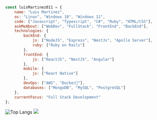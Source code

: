 
```javascript
const luisMartinez011 = {
    name: "Luis Martinez",
    os: "Linux", "Windows 10", "Windows 11",
    code: ["Javascript", "Typescript", "C#", "Ruby", "HTML/CSS"],
    askMeAbout: ["WebDev", "FullStack", "FrontEnd", "BackEnd"],
    technologies: {
        backEnd: {
            js: ["NodeJS", "Express", "NestJs", "Apollo Server"],
            ruby: ["Ruby on Rails"]
        },
        frontEnd: {
            js: ["ReactJS", "NextJS", "Angular"]
        },
        mobile: {
            js: ["React Native"]
        },
        devOps: ["AWS", "Docker🐳"],
        databases: ["MongoDB", "MySQL", "PostgreSQL"]
    },
    currentFocus: "Full Stack Development"
};
```

![Top Langs](https://github-readme-stats.vercel.app/api/top-langs/?username=luisMartinez011&layout=compact&theme=dark&hide_border=true)
![](https://komarev.com/ghpvc/?username=luisMartinez011)
